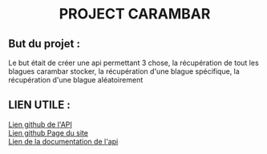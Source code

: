# <center> PROJECT CARAMBAR </center>

## But du projet :
Le but était de créer une api permettant 3 chose, la récupération de tout les blagues carambar stocker, la récupération d'une blague spécifique, la récupération d'une blague aléatoirement

## LIEN UTILE :
[Lien github de l'API](https://github.com/flojucv/exam_backEnd)<br />
[Lien github Page du site](https://github.com/flojucv/exam_frontEnd/deployments/github-pages)<br />
[Lien de la documentation de l'api](https://exam-backend-4fy5.onrender.com/api/v1/api-docs/)